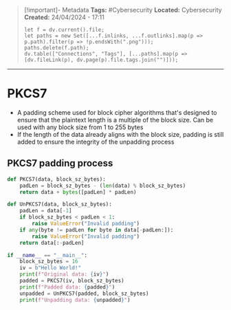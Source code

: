 > [!important]- Metadata
> **Tags:** #Cybersecurity 
> **Located:** Cybersecurity
> **Created:** 24/04/2024 - 17:11
> ```dataviewjs
> let f = dv.current().file;
> let paths = new Set([...f.inlinks, ...f.outlinks].map(p => p.path).filter(p => !p.endsWith(".png")));
> paths.delete(f.path);
> dv.table(["Connections", "Tags"], [...paths].map(p => [dv.fileLink(p), dv.page(p).file.tags.join("")]));
> ```

___
# PKCS7
- A padding scheme used for block cipher algorithms that's designed to ensure that the plaintext length is a multiple of the block size. Can be used with any block size from 1 to 255 bytes
- If the length of the data already aligns with the block size, padding is still added to ensure the integrity of the unpadding process


## PKCS7 padding process 
```python
def PKCS7(data, block_sz_bytes):
    padLen = block_sz_bytes - (len(data) % block_sz_bytes)
    return data + bytes([padLen] * padLen)

def UnPKCS7(data, block_sz_bytes):
    padLen = data[-1]
    if block_sz_bytes < padLen < 1:
        raise ValueError("Invalid padding")
    if any(byte != padLen for byte in data[-padLen:]):
        raise ValueError("Invalid padding")
    return data[:-padLen]

if __name__ == "__main__":
    block_sz_bytes = 16
    iv = b"Hello World!"
    print(f"Original data: {iv}")
    padded = PKCS7(iv, block_sz_bytes)
    print(f"Padded data: {padded}")
    unpadded = UnPKCS7(padded, block_sz_bytes)
    print(f"Unpadding data: {unpadded}")
```